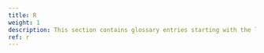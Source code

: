 ```yaml
---
title: R
weight: 1
description: This section contains glossary entries starting with the letter **R**.
ref: r
---
```


